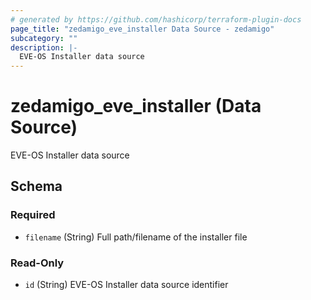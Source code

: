 ```yaml
---
# generated by https://github.com/hashicorp/terraform-plugin-docs
page_title: "zedamigo_eve_installer Data Source - zedamigo"
subcategory: ""
description: |-
  EVE-OS Installer data source
---
```


# zedamigo_eve_installer (Data Source)

EVE-OS Installer data source



<!-- schema generated by tfplugindocs -->
## Schema

### Required

- `filename` (String) Full path/filename of the installer file

### Read-Only

- `id` (String) EVE-OS Installer data source identifier
